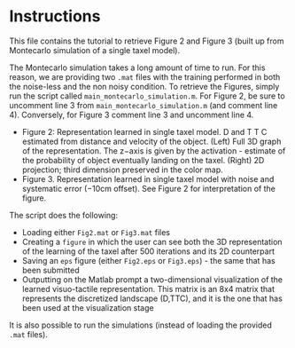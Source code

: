 # Instructions

This file contains the tutorial to retrieve Figure 2 and Figure 3 (built up from Montecarlo simulation of a single taxel model).

The Montecarlo simulation takes a long amount of time to run. For this reason, we are providing two `.mat` files with the training performed in both the noise-less and the non noisy condition. To retrieve the Figures, simply run the script called `main_montecarlo_simulation.m`. For Figure 2, be sure to uncomment line 3 from `main_montecarlo_simulation.m` (and comment line 4). Conversely, for Figure 3 comment line 3 and uncomment line 4.

 * Figure 2: Representation learned in single taxel model. D and T T C estimated from distance and velocity of the object. (Left) Full 3D graph of the representation. The z−axis is given by the activation - estimate of the probability of object eventually landing on the taxel. (Right) 2D projection; third dimension preserved in the color map.
 * Figure 3. Representation learned in single taxel model with noise and systematic error (−10cm offset). See Figure 2 for interpretation of the figure.

The script does the following:

 * Loading either `Fig2.mat` or `Fig3.mat` files
 * Creating a `figure` in which the user can see both the 3D representation of the learning of the taxel after 500 iterations and its 2D counterpart
 * Saving an `eps` figure (either `Fig2.eps` or `Fig3.eps`) - the same that has been submitted
 * Outputting on the Matlab prompt a two-dimensional visualization of the learned visuo-tactile representation. This matrix is an 8x4 matrix that represents the discretized landscape (D,TTC), and it is the one that has been used at the visualization stage

It is also possible to run the simulations (instead of loading the provided `.mat` files).
